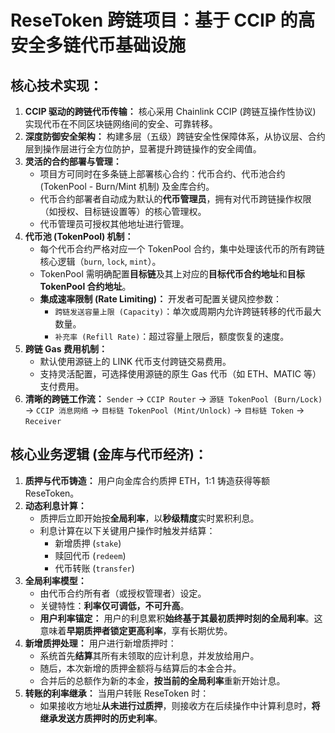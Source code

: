 # **ReseToken 跨链项目：基于 CCIP 的高安全多链代币基础设施**

## **核心技术实现：**

1.  **CCIP 驱动的跨链代币传输：** 核心采用 Chainlink CCIP (跨链互操作性协议) 实现代币在不同区块链网络间的安全、可靠转移。
2.  **深度防御安全架构：** 构建多层（五级）跨链安全性保障体系，从协议层、合约层到操作层进行全方位防护，显著提升跨链操作的安全阈值。
3.  **灵活的合约部署与管理：**
    *   项目方可同时在多条链上部署核心合约：代币合约、代币池合约 (TokenPool - Burn/Mint 机制) 及金库合约。
    *   代币合约部署者自动成为默认的**代币管理员**，拥有对代币跨链操作权限（如授权、目标链设置等）的核心管理权。
    *   代币管理员可授权其他地址进行管理。
4.  **代币池 (TokenPool) 机制：**
    *   每个代币合约严格对应一个 TokenPool 合约，集中处理该代币的所有跨链核心逻辑（`burn`, `lock`, `mint`）。
    *   TokenPool 需明确配置**目标链**及其上对应的**目标代币合约地址**和**目标 TokenPool 合约地址**。
    *   **集成速率限制 (Rate Limiting)：** 开发者可配置关键风控参数：
        *   `跨链发送容量上限 (Capacity)`：单次或周期内允许跨链转移的代币最大数量。
        *   `补充率 (Refill Rate)`：超过容量上限后，额度恢复的速度。
5.  **跨链 Gas 费用机制：**
    *   默认使用源链上的 LINK 代币支付跨链交易费用。
    *   支持灵活配置，可选择使用源链的原生 Gas 代币（如 ETH、MATIC 等）支付费用。
6.  **清晰的跨链工作流：**
    `Sender` -> `CCIP Router` -> `源链 TokenPool (Burn/Lock)` -> `CCIP 消息网络` -> `目标链 TokenPool (Mint/Unlock)` -> `目标链 Token` -> `Receiver`

## **核心业务逻辑 (金库与代币经济)：**

1.  **质押与代币铸造：** 用户向金库合约质押 ETH，1:1 铸造获得等额 ReseToken。
2.  **动态利息计算：**
    *   质押后立即开始按**全局利率**，以**秒级精度**实时累积利息。
    *   利息计算在以下关键用户操作时触发并结算：
        *   新增质押 (`stake`)
        *   赎回代币 (`redeem`)
        *   代币转账 (`transfer`)
3.  **全局利率模型：**
    *   由代币合约所有者（或授权管理者）设定。
    *   关键特性：**利率仅可调低，不可升高**。
    *   **用户利率锚定：** 用户的利息累积**始终基于其最初质押时刻的全局利率**。这意味着**早期质押者锁定更高利率**，享有长期优势。
4.  **新增质押处理：** 用户进行新增质押时：
    *   系统首先**结算**其所有未领取的应计利息，并发放给用户。
    *   随后，本次新增的质押金额将与结算后的本金合并。
    *   合并后的总额作为新的本金，**按当前的全局利率**重新开始计息。
5.  **转账的利率继承：** 当用户转账 ReseToken 时：
    *   如果接收方地址**从未进行过质押**，则接收方在后续操作中计算利息时，**将继承发送方质押时的历史利率**。